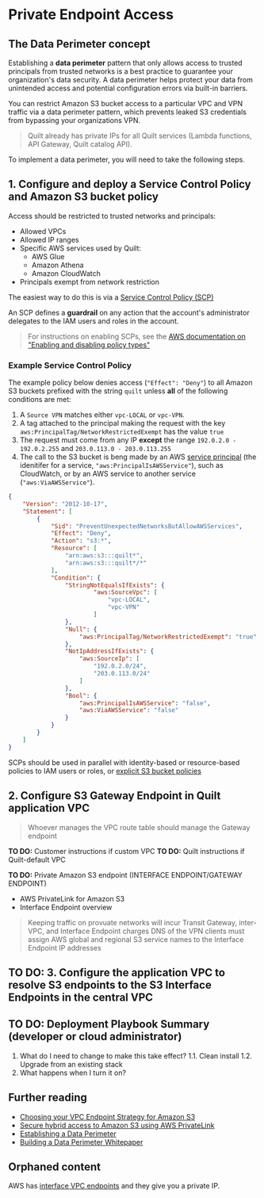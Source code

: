 <!-- markdownlint-disable -->
# Private Endpoint Access

## The Data Perimeter concept

Establishing a **data perimeter** pattern that only allows access to trusted
principals from trusted networks is a best practice to guarantee your
organization's data security. A data perimeter helps protect your data
from unintended access and potential configuration errors via
built-in barriers.

You can restrict Amazon S3 bucket access to a particular VPC and VPN traffic
via a data perimeter pattern, which prevents leaked S3 credentials from 
bypassing your organizations VPN.

> Quilt already has private IPs for all Quilt services (Lambda
functions, API Gateway, Quilt catalog API).

To implement a data perimeter, you will need to take the following steps.

## 1. Configure and deploy a Service Control Policy and Amazon S3 bucket policy

Access should be restricted to trusted networks and principals:

* Allowed VPCs
* Allowed IP ranges
* Specific AWS services used by Quilt:
  * AWS Glue
  * Amazon Athena
  * Amazon CloudWatch
* Principals exempt from network restriction

The easiest way to do this is via a [Service Control
Policy (SCP)](https://docs.aws.amazon.com/organizations/latest/userguide/orgs_manage_policies_scps.html)

An SCP defines a **guardrail** on any action that the account's
administrator delegates to the IAM users and roles in the account.

> For instructions on enabling SCPs, see the [AWS documentation on
"Enabling and disabling policy
types"](https://docs.aws.amazon.com/organizations/latest/userguide/orgs_manage_policies_enable-disable.html)

### Example Service Control Policy

The example policy below denies access (`"Effect": "Deny"`) to all
Amazon S3 buckets prefixed with the string `quilt`
unless **all** of the following conditions are met:

1. A `Source VPN` matches either `vpc-LOCAL` or `vpc-VPN`.
2. A tag attached to the principal making the request with the key
`aws:PrincipalTag/NetworkRestrictedExempt` has the value `true`
3. The request must come from any IP **except** the range 
`192.0.2.0 - 192.0.2.255` and `203.0.113.0 - 203.0.113.255`
4. The call to the S3 bucket is beng made by an AWS [service
principal](https://docs.aws.amazon.com/IAM/latest/UserGuide/reference_policies_elements_principal.html#principal-services)
(the idenitifer for a service, `"aws:PrincipalIsAWSService"`), such
as CloudWatch, or by an AWS service to another service
(`"aws:ViaAWSService"`).

<!--pytest.mark.skip-->
```json
{
    "Version": "2012-10-17",
    "Statement": [
        {
            "Sid": "PreventUnexpectedNetworksButAllowAWSServices",
            "Effect": "Deny",
            "Action": "s3:*",
            "Resource": [
                "arn:aws:s3:::quilt*",
                "arn:aws:s3:::quilt*/*"
            ],
            "Condition": {
                "StringNotEqualsIfExists": {
                        "aws:SourceVpc": [
                            "vpc-LOCAL",
                            "vpc-VPN"
                        ]
                },
                "Null": {
                    "aws:PrincipalTag/NetworkRestrictedExempt": "true"
                },
                "NotIpAddressIfExists": {
                    "aws:SourceIp": [
                        "192.0.2.0/24",
                        "203.0.113.0/24"
                    ]
                },
                "Bool": {
                    "aws:PrincipalIsAWSService": "false",
                    "aws:ViaAWSService": "false"
                }
            }
        }
    ]
}
```

SCPs should be used in parallel with identity-based or resource-based
policies to IAM users or roles, or [explicit S3 bucket
policies](../CrossAccount.md#bucket-policies)

## 2. Configure S3 Gateway Endpoint in Quilt application VPC

> Whoever manages the VPC route table should manage the Gateway endpoint

**TO DO:** Customer instructions if custom VPC
**TO DO:** Quilt instructions if Quilt-default VPC

**TO DO:** Private Amazon S3 endpoint (INTERFACE ENDPOINT/GATEWAY ENDPOINT)
  - AWS PrivateLink for Amazon S3
  - Interface Endpoint overview

> Keeping traffic on provuate networks will incur Transit Gateway,
inter-VPC, and Interface Endpoint charges
> DNS of the VPN clients must assign AWS global and regional S3
service names to the Interface Endpoint IP addresses

## **TO DO:** 3. Configure the application VPC to resolve S3 endpoints to the S3 Interface Endpoints in the central VPC

## **TO DO:** Deployment Playbook Summary (developer or cloud administrator)

1. What do I need to change to make this take effect?
  1.1. Clean install
  1.2. Upgrade from an existing stack
2. What happens when I turn it on?


## Further reading

* [Choosing your VPC Endpoint Strategy for Amazon S3](https://aws.amazon.com/blogs/architecture/choosing-your-vpc-endpoint-strategy-for-amazon-s3/)
* [Secure hybrid access to Amazon S3 using AWS PrivateLink](https://aws.amazon.com/blogs/networking-and-content-delivery/secure-hybrid-access-to-amazon-s3-using-aws-privatelink/)
* [Establishing a Data Perimeter](https://aws.amazon.com/blogs/security/establishing-a-data-perimeter-on-aws/)
* [Building a Data Perimeter Whitepaper](https://docs.aws.amazon.com/whitepapers/latest/building-a-data-perimeter-on-aws/building-a-data-perimeter-on-aws.html)

## Orphaned content

AWS has [interface VPC
endpoints](https://docs.aws.amazon.com/vpc/latest/privatelink/create-interface-endpoint.html)
and they give you a private IP.
